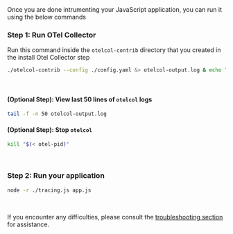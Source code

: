 &nbsp;

Once you are done intrumenting your JavaScript application, you can run it using the below commands
&nbsp;

### Step 1: Run OTel Collector
 Run this command inside the `otelcol-contrib` directory that you created in the install Otel Collector step

```bash
./otelcol-contrib --config ./config.yaml &> otelcol-output.log & echo "$!" > otel-pid
```
&nbsp;

#### (Optional Step): View last 50 lines of `otelcol` logs
```bash
tail -f -n 50 otelcol-output.log
```

#### (Optional Step): Stop `otelcol`
```bash
kill "$(< otel-pid)"
```
&nbsp;

### Step 2: Run your application

```bash
node -r ./tracing.js app.js
```

&nbsp;

If you encounter any difficulties, please consult the [troubleshooting section](https://signoz.io/docs/instrumentation/express/#troubleshooting-your-installation) for assistance.
